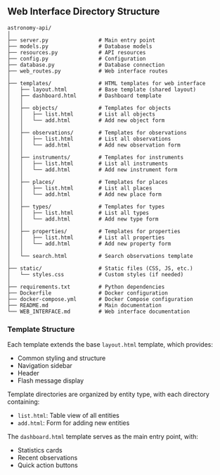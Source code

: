 ## Web Interface Directory Structure

```
astronomy-api/
│
├── server.py                # Main entry point
├── models.py                # Database models
├── resources.py             # API resources
├── config.py                # Configuration
├── database.py              # Database connection
├── web_routes.py            # Web interface routes
│
├── templates/               # HTML templates for web interface
│   ├── layout.html          # Base template (shared layout)
│   ├── dashboard.html       # Dashboard template
│   │
│   ├── objects/             # Templates for objects
│   │   ├── list.html        # List all objects
│   │   └── add.html         # Add new object form
│   │
│   ├── observations/        # Templates for observations
│   │   ├── list.html        # List all observations
│   │   └── add.html         # Add new observation form
│   │
│   ├── instruments/         # Templates for instruments
│   │   ├── list.html        # List all instruments
│   │   └── add.html         # Add new instrument form
│   │
│   ├── places/              # Templates for places
│   │   ├── list.html        # List all places
│   │   └── add.html         # Add new place form
│   │
│   ├── types/               # Templates for types
│   │   ├── list.html        # List all types
│   │   └── add.html         # Add new type form
│   │
│   ├── properties/          # Templates for properties
│   │   ├── list.html        # List all properties
│   │   └── add.html         # Add new property form
│   │
│   └── search.html          # Search observations template
│
├── static/                  # Static files (CSS, JS, etc.)
│   └── styles.css           # Custom styles (if needed)
│
├── requirements.txt         # Python dependencies
├── Dockerfile               # Docker configuration
├── docker-compose.yml       # Docker Compose configuration
├── README.md                # Main documentation
└── WEB_INTERFACE.md         # Web interface documentation
```

### Template Structure

Each template extends the base `layout.html` template, which provides:
- Common styling and structure
- Navigation sidebar
- Header
- Flash message display

Template directories are organized by entity type, with each directory containing:
- `list.html`: Table view of all entities
- `add.html`: Form for adding new entities

The `dashboard.html` template serves as the main entry point, with:
- Statistics cards
- Recent observations
- Quick action buttons
